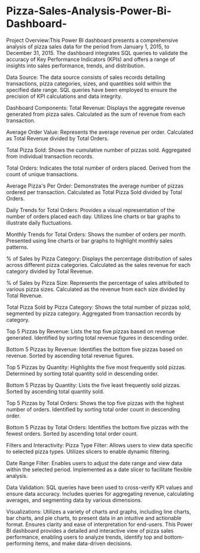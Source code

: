 # Pizza-Sales-Analysis-Power-Bi-Dashboard-

Project Overview:This Power BI dashboard presents a comprehensive analysis of pizza sales data for the period from January 1, 2015, to December 31, 2015. The dashboard integrates SQL queries to validate the accuracy of Key Performance Indicators (KPIs) and offers a range of insights into sales performance, trends, and distribution.

Data Source:
The data source consists of sales records detailing transactions, pizza categories, sizes, and quantities sold within the specified date range. SQL queries have been employed to ensure the precision of KPI calculations and data integrity.

Dashboard Components:
Total Revenue:
Displays the aggregate revenue generated from pizza sales.
Calculated as the sum of revenue from each transaction.

Average Order Value:
Represents the average revenue per order.
Calculated as Total Revenue divided by Total Orders.

Total Pizza Sold:
Shows the cumulative number of pizzas sold.
Aggregated from individual transaction records.

Total Orders:
Indicates the total number of orders placed.
Derived from the count of unique transactions.

Average Pizza's Per Order:
Demonstrates the average number of pizzas ordered per transaction.
Calculated as Total Pizza Sold divided by Total Orders.

Daily Trends for Total Orders:
Provides a visual representation of the number of orders placed each day.
Utilizes line charts or bar graphs to illustrate daily fluctuations.

Monthly Trends for Total Orders:
Shows the number of orders per month.
Presented using line charts or bar graphs to highlight monthly sales patterns.

% of Sales by Pizza Category:
Displays the percentage distribution of sales across different pizza categories.
Calculated as the sales revenue for each category divided by Total Revenue.

% of Sales by Pizza Size:
Represents the percentage of sales attributed to various pizza sizes.
Calculated as the revenue from each size divided by Total Revenue.

Total Pizza Sold by Pizza Category:
Shows the total number of pizzas sold, segmented by pizza category.
Aggregated from transaction records by category.

Top 5 Pizzas by Revenue:
Lists the top five pizzas based on revenue generated.
Identified by sorting total revenue figures in descending order.

Bottom 5 Pizzas by Revenue:
Identifies the bottom five pizzas based on revenue.
Sorted by ascending total revenue figures.

Top 5 Pizzas by Quantity:
Highlights the five most frequently sold pizzas.
Determined by sorting total quantity sold in descending order.

Bottom 5 Pizzas by Quantity:
Lists the five least frequently sold pizzas.
Sorted by ascending total quantity sold.

Top 5 Pizzas by Total Orders:
Shows the top five pizzas with the highest number of orders.
Identified by sorting total order count in descending order.

Bottom 5 Pizzas by Total Orders:
Identifies the bottom five pizzas with the fewest orders.
Sorted by ascending total order count.

Filters and Interactivity:
Pizza Type Filter:
Allows users to view data specific to selected pizza types.
Utilizes slicers to enable dynamic filtering.

Date Range Filter:
Enables users to adjust the date range and view data within the selected period.
Implemented as a date slicer to facilitate flexible analysis.

Data Validation:
SQL queries have been used to cross-verify KPI values and ensure data accuracy.
Includes queries for aggregating revenue, calculating averages, and segmenting data by various dimensions.

Visualizations:
Utilizes a variety of charts and graphs, including line charts, bar charts, and pie charts, to present data in an intuitive and actionable format.
Ensures clarity and ease of interpretation for end-users.
This Power BI dashboard provides a detailed and interactive view of pizza sales performance, enabling users to analyze trends, identify top and bottom-performing items, and make data-driven decisions.
